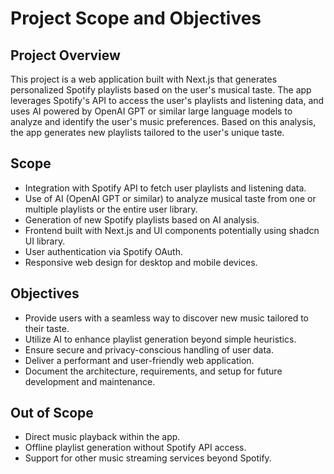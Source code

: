 # Project Scope and Objectives

## Project Overview

This project is a web application built with Next.js that generates personalized Spotify playlists based on the user's musical taste. The app leverages Spotify's API to access the user's playlists and listening data, and uses AI powered by OpenAI GPT or similar large language models to analyze and identify the user's music preferences. Based on this analysis, the app generates new playlists tailored to the user's unique taste.

## Scope

- Integration with Spotify API to fetch user playlists and listening data.
- Use of AI (OpenAI GPT or similar) to analyze musical taste from one or multiple playlists or the entire user library.
- Generation of new Spotify playlists based on AI analysis.
- Frontend built with Next.js and UI components potentially using shadcn UI library.
- User authentication via Spotify OAuth.
- Responsive web design for desktop and mobile devices.

## Objectives

- Provide users with a seamless way to discover new music tailored to their taste.
- Utilize AI to enhance playlist generation beyond simple heuristics.
- Ensure secure and privacy-conscious handling of user data.
- Deliver a performant and user-friendly web application.
- Document the architecture, requirements, and setup for future development and maintenance.

## Out of Scope

- Direct music playback within the app.
- Offline playlist generation without Spotify API access.
- Support for other music streaming services beyond Spotify.
